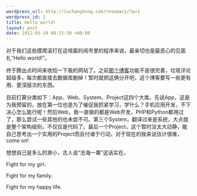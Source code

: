 ```yaml
--- 
wordpress_url: http://luchanghong.com/rosemary/?p=1
wordpress_id: 1
title: Hello world!
layout: post
date: 2012-03-19 08:15:39 +08:00
---
```

对于我们这些摸爬滚打在这喧嚣的闹市里的程序来说，最亲切也是最恶心的见面礼“Hello world!”。

终于腾出点时间来收拾一下我的网站了。之前<a href="http://www.luchanghong.com/ignorant" target="_blank">那个博客</a>功能不是很完善，垃圾评论超级多，每次都直接去数据库删掉！暂时就把这俩分开吧，这个博客要写一些更有用、更深层次的东西。

目前打算分类如下：App、Web、System、Project这四个大类。先说App，这是为我预留的，放在第一位也是为了催促我抓紧学习，学什么？手机应用开发，不下决心怎么能行呢！然后Web，我一直做的都是Web开发，PHP和Python都用过了，那么尝试一些其他的也未尝不可。第三个System，翻译过来是系统，大点就是整个架构级别，不仅仅是代码了。最后一个Project，这个暂时没太大动静，能自己思考出一个实用的Project而且付诸于行动，对于现在的我来说估计很难，come on!

想想自己是多么的渺小，古人说“沧海一粟”这话实在。

Fight for my girl.

Fight for my family.

Fight for my happy life.

